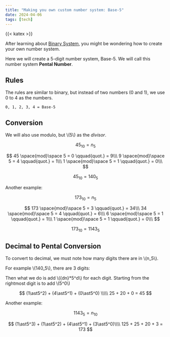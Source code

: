 ```yaml
---
title: "Making you own custom number system: Base-5"
date: 2024-04-06
tags: [tech]
---
```


{{< katex >}}

After learning about [Binary System](../06-04-2024-binary-number/), you might be wondering how to create your own number system.

Here we will create a 5-digit number system, Base-5. We will call this number system **Pental Number**.

## Rules

The rules are similar to binary, but instead of two numbers (0 and 1), we use 0 to 4 as the numbers.

```plain
0, 1, 2, 3, 4 = Base-5
```

## Conversion

We will also use modulo, but \\(5\\) as the *divisor*.

$$
  45_{10} = n_5
$$

$$
  45 \space{mod}\space 5 = 0 \qquad{quot.} = 9\\\
  9 \space{mod}\space 5 = 4 \qquad{quot.} = 1\\\
  1 \space{mod}\space 5 = 1 \qquad{quot.} = 0\\\
$$

$$
  45_{10} = 140_5
$$

Another example:

$$
  173_{10} = n_5
$$

$$
  173 \space{mod}\space 5 = 3 \qquad{quot.} = 34\\\
  34 \space{mod}\space 5 = 4 \qquad{quot.} = 6\\\
  6 \space{mod}\space 5 = 1 \qquad{quot.} = 1\\\
  1 \space{mod}\space 5 = 1 \qquad{quot.} = 0\\\
$$

$$
  173_{10} = 1143_5
$$

## Decimal to Pental Conversion

To convert to decimal, we must note how many digits there are in \\(n_5\\\).

For example \\(140_5\\), there are 3 digits:

Then what we do is add \\({dn}*5^d\\\) for each digit. Starting from the rightmost digit is to add \\(5^0\\)

$$
  (1\ast5^2) + (4\ast5^1) + (0\ast5^0) \\\\\
  25 + 20 + 0 = 45
$$

Another example:

$$
  1143_5 = n_{10}
$$

$$
  (1\ast5^3) + (1\ast5^2) + (4\ast5^1) + (3\ast5^0)\\\\
  125 + 25 + 20 + 3 = 173
$$